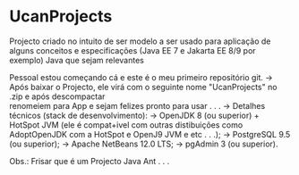 # UcanProjects

Projecto criado no intuito de ser modelo a ser usado para aplicação de alguns conceitos e especificações (Java EE 7 e Jakarta EE 8/9 por exemplo) Java que sejam relevantes 

Pessoal estou começando cá e este é o meu primeiro repositório git. 
  -> Após baixar o Projecto, ele virá com o seguinte nome "UcanProjects" no .zip e após descompactar  
     renomeiem para App e sejam felizes pronto para usar . . .
     -> Detalhes técnicos (stack de desenvolvimento):
        -> OpenJDK 8 (ou superior) + HotSpot JVM (ele é compat+ivel com outras distibuições como AdoptOpenJDK com a HotSpot e OpenJ9 JVM e etc . . .);
        -> PostgreSQL 9.5 (ou superior);
        -> Apache NetBeans 12.0 LTS;
        -> pgAdmin 3 (ou superior).

Obs.: Frisar que é um Projecto Java Ant . . .

